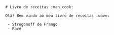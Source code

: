 
    # Livro de receitas :man_cook:

    Olá! Bem vindo ao meu livro de receitas :wave:

     - Strogonoff de Frango
     - Pavê